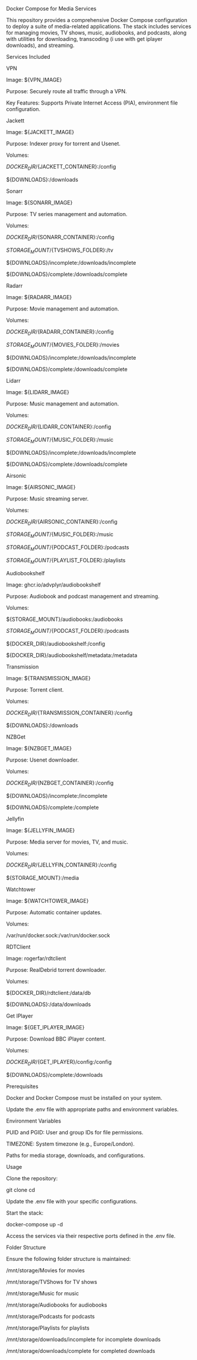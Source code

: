 Docker Compose for Media Services

This repository provides a comprehensive Docker Compose configuration to deploy a suite of media-related applications. The stack includes services for managing movies, TV shows, music, audiobooks, and podcasts, along with utilities for downloading, transcoding (i use with get iplayer downloads), and streaming.

Services Included

VPN

Image: ${VPN_IMAGE}

Purpose: Securely route all traffic through a VPN.

Key Features: Supports Private Internet Access (PIA), environment file configuration.

Jackett

Image: ${JACKETT_IMAGE}

Purpose: Indexer proxy for torrent and Usenet.

Volumes:

${DOCKER_DIR}/${JACKETT_CONTAINER}:/config

${DOWNLOADS}:/downloads

Sonarr

Image: ${SONARR_IMAGE}

Purpose: TV series management and automation.

Volumes:

${DOCKER_DIR}/${SONARR_CONTAINER}:/config

${STORAGE_MOUNT}/${TVSHOWS_FOLDER}:/tv

${DOWNLOADS}/incomplete:/downloads/incomplete

${DOWNLOADS}/complete:/downloads/complete

Radarr

Image: ${RADARR_IMAGE}

Purpose: Movie management and automation.

Volumes:

${DOCKER_DIR}/${RADARR_CONTAINER}:/config

${STORAGE_MOUNT}/${MOVIES_FOLDER}:/movies

${DOWNLOADS}/incomplete:/downloads/incomplete

${DOWNLOADS}/complete:/downloads/complete

Lidarr

Image: ${LIDARR_IMAGE}

Purpose: Music management and automation.

Volumes:

${DOCKER_DIR}/${LIDARR_CONTAINER}:/config

${STORAGE_MOUNT}/${MUSIC_FOLDER}:/music

${DOWNLOADS}/incomplete:/downloads/incomplete

${DOWNLOADS}/complete:/downloads/complete

Airsonic

Image: ${AIRSONIC_IMAGE}

Purpose: Music streaming server.

Volumes:

${DOCKER_DIR}/${AIRSONIC_CONTAINER}:/config

${STORAGE_MOUNT}/${MUSIC_FOLDER}:/music

${STORAGE_MOUNT}/${PODCAST_FOLDER}:/podcasts

${STORAGE_MOUNT}/${PLAYLIST_FOLDER}:/playlists

Audiobookshelf

Image: ghcr.io/advplyr/audiobookshelf

Purpose: Audiobook and podcast management and streaming.

Volumes:

${STORAGE_MOUNT}/audiobooks:/audiobooks

${STORAGE_MOUNT}/${PODCAST_FOLDER}:/podcasts

${DOCKER_DIR}/audiobookshelf:/config

${DOCKER_DIR}/audiobookshelf/metadata:/metadata

Transmission

Image: ${TRANSMISSION_IMAGE}

Purpose: Torrent client.

Volumes:

${DOCKER_DIR}/${TRANSMISSION_CONTAINER}:/config

${DOWNLOADS}:/downloads

NZBGet

Image: ${NZBGET_IMAGE}

Purpose: Usenet downloader.

Volumes:

${DOCKER_DIR}/${NZBGET_CONTAINER}:/config

${DOWNLOADS}/incomplete:/incomplete

${DOWNLOADS}/complete:/complete

Jellyfin

Image: ${JELLYFIN_IMAGE}

Purpose: Media server for movies, TV, and music.

Volumes:

${DOCKER_DIR}/${JELLYFIN_CONTAINER}:/config

${STORAGE_MOUNT}:/media

Watchtower

Image: ${WATCHTOWER_IMAGE}

Purpose: Automatic container updates.

Volumes:

/var/run/docker.sock:/var/run/docker.sock

RDTClient

Image: rogerfar/rdtclient

Purpose: RealDebrid torrent downloader.

Volumes:

${DOCKER_DIR}/rdtclient:/data/db

${DOWNLOADS}:/data/downloads

Get IPlayer

Image: ${GET_IPLAYER_IMAGE}

Purpose: Download BBC iPlayer content.

Volumes:

${DOCKER_DIR}/${GET_IPLAYER}/config:/config

${DOWNLOADS}/complete:/downloads

Prerequisites

Docker and Docker Compose must be installed on your system.

Update the .env file with appropriate paths and environment variables.

Environment Variables

PUID and PGID: User and group IDs for file permissions.

TIMEZONE: System timezone (e.g., Europe/London).

Paths for media storage, downloads, and configurations.

Usage

Clone the repository:

git clone <repository-url>
cd <repository-folder>

Update the .env file with your specific configurations.

Start the stack:

docker-compose up -d

Access the services via their respective ports defined in the .env file.

Folder Structure

Ensure the following folder structure is maintained:

/mnt/storage/Movies for movies

/mnt/storage/TVShows for TV shows

/mnt/storage/Music for music

/mnt/storage/Audiobooks for audiobooks

/mnt/storage/Podcasts for podcasts

/mnt/storage/Playlists for playlists

/mnt/storage/downloads/incomplete for incomplete downloads

/mnt/storage/downloads/complete for completed downloads



